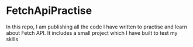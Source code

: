 # FetchApiPractise
In this repo, I am publishing all the code I have written to practise and learn about Fetch API. It includes a small project which I have built to test my skills
